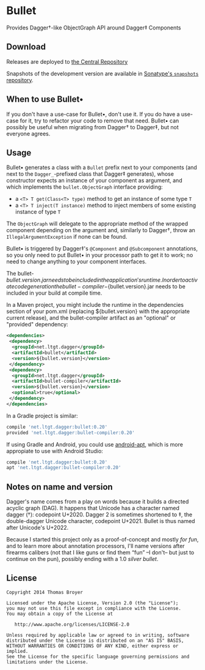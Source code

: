 Bullet
======

Provides Dagger†-like ObjectGraph API around Dagger‡ Components

Download
--------

Releases are deployed to [the Central Repository][releases]

Snapshots of the development version are available in [Sonatype's `snapshots` repository][snap].

 [releases]: https://search.maven.org/#search%7Cga%7C1%7Cg%3A%22net.ltgt.dagger%22
 [snap]: https://oss.sonatype.org/content/repositories/snapshots/

When to use Bullet•
-------------------

If you don't have a use-case for Bullet•, don't use it.
If you do have a use-case for it, try to refactor your code to remove that need.
Bullet• can possibly be useful when migrating from Dagger† to Dagger‡, but not everyone agrees.

Usage
-----

Bullet• generates a class with a `Bullet` prefix next to your components
(and next to the `Dagger_`-prefixed class that Dagger‡ generates),
whose constructor expects an instance of your component as argument,
and which implements the `bullet.ObjectGraph` interface providing:

 * a `<T> T get(Class<T> type)` method to get an instance of some type `T`
 * a `<T> T inject(T instance)` method to inject members of some existing instance of type `T`

The `ObjectGraph` will delegate to the appropriate method of the wrapped component depending on the argument
and, similarly to Dagger†, throw an `IllegalArgumentException` if none can be found.

Bullet• is triggered by Dagger‡'s `@Component` and `@Subcomponent` annotations,
so you only need to put Bullet• in your processor path to get it to work;
no need to change anything to your component interfaces.

The bullet-${bullet.version}.jar needs to be included in the application's runtime. In order to activate code generation the bullet-compiler-${bullet.version}.jar needs to be included in your build at compile time.

In a Maven project, you might include the runtime in the dependencies section of your pom.xml (replacing ${bullet.version} with the appropriate current release), and the bullet-compiler artifact as an "optional" or "provided" dependency:

```xml
<dependencies>
 <dependency>
  <groupId>net.ltgt.dagger</groupId>
  <artifactId>bullet</artifactId>
  <version>${bullet.version}</version>
 </dependency>
 <dependency>
  <groupId>net.ltgt.dagger</groupId>
  <artifactId>bullet-compiler</artifactId>
  <version>${bullet.version}</version>
  <optional>true</optional>
 </dependency>
</dependencies>
```

In a Gradle project is similar:

```groovy
compile 'net.ltgt.dagger:bullet:0.20'
provided 'net.ltgt.dagger:bullet-compiler:0.20'
```

If using Gradle and Android, you could use [android-apt](https://bitbucket.org/hvisser/android-apt), which is more appropiate to use with Android Studio:

```groovy
compile 'net.ltgt.dagger:bullet:0.20'
apt 'net.ltgt.dagger:bullet-compiler:0.20'
```

Notes on name and version
-------------------------

Dagger's name comes from a play on words because it builds a directed acyclic graph (DAG).
It happens that Unicode has a character named dagger (†): codepoint U+2020.
Dagger 2 is sometimes shortened to ‡, the double-dagger Unicode character, codepoint U+2021.
Bullet is thus named after Unicode's U+2022.

Because I started this project only as a proof-of-concept and mostly _for fun_, and to learn more about annotation processors,
I'll name versions after firearms calibers (not that I like guns or find them “fun” –I don't– but just to continue on the pun),
possibly ending with a 1.0 _silver bullet_.

License
-------

    Copyright 2014 Thomas Broyer

    Licensed under the Apache License, Version 2.0 (the "License");
    you may not use this file except in compliance with the License.
    You may obtain a copy of the License at

       http://www.apache.org/licenses/LICENSE-2.0

    Unless required by applicable law or agreed to in writing, software
    distributed under the License is distributed on an "AS IS" BASIS,
    WITHOUT WARRANTIES OR CONDITIONS OF ANY KIND, either express or implied.
    See the License for the specific language governing permissions and
    limitations under the License.


